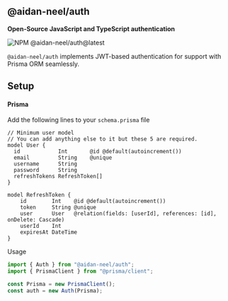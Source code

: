 ## @aidan-neel/auth

<b>Open-Source JavaScript and TypeScript authentication</b>

<img src="https://img.shields.io/npm/v/@aidan-neel/auth/latest?style=flat-square&label=version" alt="NPM @aidan-neel/auth@latest" />


`@aidan-neel/auth` implements JWT-based authentication for support with Prisma ORM seamlessly.

## Setup

#### Prisma

Add the following lines to your `schema.prisma` file

```prisma
// Minimum user model
// You can add anything else to it but these 5 are required.
model User {
  id            Int       @id @default(autoincrement())
  email         String    @unique
  username      String
  password      String
  refreshTokens RefreshToken[]
}

model RefreshToken {
    id        Int    @id @default(autoincrement())
    token     String @unique
    user      User   @relation(fields: [userId], references: [id], onDelete: Cascade)
    userId    Int
    expiresAt DateTime
}
```

Usage

```js
import { Auth } from "@aidan-neel/auth";
import { PrismaClient } from "@prisma/client";

const Prisma = new PrismaClient();
const auth = new Auth(Prisma);
```
